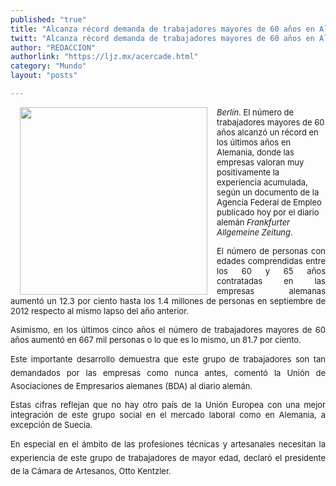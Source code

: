 ```yaml
---
published: "true"
title: "Alcanza récord demanda de trabajadores mayores de 60 años en Alemania"
twitt: "Alcanza récord demanda de trabajadores mayores de 60 años en Alemania"
author: "REDACCION"
authorlink: "https://ljz.mx/acercade.html"
category: "Mundo"
layout: "posts"

---
```


<p align="justify" />

<img src="http://ljz.mx/images/stories/fotos_abril2013/trabajoalemania.jpg" border="0" width="300" style="margin-left: 15px; margin-right: 15px; float: left;" /><span style="font-size: small;"><em>Berlín</em>. El número de trabajadores mayores de 60 años alcanzó un récord en los últimos años en Alemania, donde las empresas valoran muy positivamente la experiencia acumulada, según un documento de la Agencia Federal de Empleo publicado hoy por el diario alemán <em>Frankfurter Allgemeine Zeitung</em>.</span> <span style="font-size: small;"></span></p> 
<span style="font-size: small;"> </span>

<p align="justify">
  <span style="font-size: small;">El número de personas con edades comprendidas entre los 60 y 65 años contratadas en las empresas alemanas aumentó un 12.3 por ciento hasta los 1.4 millones de personas en septiembre de 2012 respecto al mismo lapso del año anterior.</span>
</p>

<span style="font-size: small;"> </span>

<p align="justify">
  <span style="font-size: small;">Asimismo, en los últimos cinco años el número de trabajadores mayores de 60 años aumentó en 667 mil personas o lo que es lo mismo, un 81.7 por ciento.</span>
</p>

<span style="font-size: small;"> </span>

<p align="justify">
  <span style="font-size: small;">Este importante desarrollo demuestra que este grupo de trabajadores son tan demandados por las empresas como nunca antes, comentó la Unión de Asociaciones de Empresarios alemanes (BDA) al diario alemán.</span>
</p>

<span style="font-size: small;"> </span>

<p align="justify">
  <span style="font-size: small;">Estas cifras reflejan que no hay otro país de la Unión Europea con una mejor integración de este grupo social en el mercado laboral como en Alemania, a excepción de Suecia.</span>
</p>

<span style="font-size: small;"> </span>

<p align="justify">
  <span style="font-size: small;">En especial en el ámbito de las profesiones técnicas y artesanales necesitan la experiencia de este grupo de trabajadores de mayor edad, declaró el presidente de la Cámara de Artesanos, Otto Kentzler.</span>
</p>
